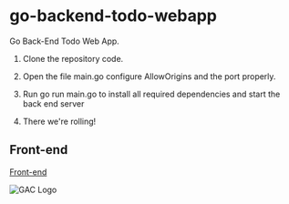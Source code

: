 # go-backend-todo-webapp
Go Back-End Todo Web App.

1. Clone the repository code.

2. Open the file main.go configure AllowOrigins and the port properly.

3. Run go run main.go to install all required dependencies and start the back end server

5. There we're rolling!

## Front-end

[Front-end](https://github.com/affkoul/react-frontend-todo-webapp)

![GAC Logo](https://geniusandcourage.com/favicon.ico)